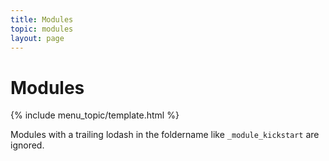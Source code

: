 ```yaml
---
title: Modules
topic: modules
layout: page
---
```


# Modules

{% include menu_topic/template.html %}

Modules with a trailing lodash in the foldername like `_module_kickstart` are ignored.
